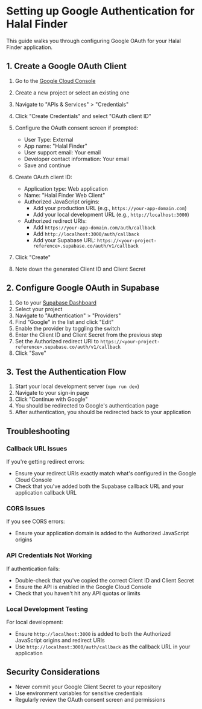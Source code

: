 # Setting up Google Authentication for Halal Finder

This guide walks you through configuring Google OAuth for your Halal Finder application.

## 1. Create a Google OAuth Client

1. Go to the [Google Cloud Console](https://console.cloud.google.com/)
2. Create a new project or select an existing one
3. Navigate to "APIs & Services" > "Credentials"
4. Click "Create Credentials" and select "OAuth client ID"
5. Configure the OAuth consent screen if prompted:
   - User Type: External
   - App name: "Halal Finder"
   - User support email: Your email
   - Developer contact information: Your email
   - Save and continue

6. Create OAuth client ID:
   - Application type: Web application
   - Name: "Halal Finder Web Client"
   - Authorized JavaScript origins: 
     - Add your production URL (e.g., `https://your-app-domain.com`)
     - Add your local development URL (e.g., `http://localhost:3000`)
   - Authorized redirect URIs:
     - Add `https://your-app-domain.com/auth/callback`
     - Add `http://localhost:3000/auth/callback` 
     - Add your Supabase URL: `https://<your-project-reference>.supabase.co/auth/v1/callback`

7. Click "Create"
8. Note down the generated Client ID and Client Secret

## 2. Configure Google OAuth in Supabase

1. Go to your [Supabase Dashboard](https://app.supabase.com/)
2. Select your project
3. Navigate to "Authentication" > "Providers"
4. Find "Google" in the list and click "Edit"
5. Enable the provider by toggling the switch
6. Enter the Client ID and Client Secret from the previous step
7. Set the Authorized redirect URI to `https://<your-project-reference>.supabase.co/auth/v1/callback`
8. Click "Save"

## 3. Test the Authentication Flow

1. Start your local development server (`npm run dev`)
2. Navigate to your sign-in page
3. Click "Continue with Google"
4. You should be redirected to Google's authentication page
5. After authentication, you should be redirected back to your application

## Troubleshooting

### Callback URL Issues

If you're getting redirect errors:
- Ensure your redirect URIs exactly match what's configured in the Google Cloud Console
- Check that you've added both the Supabase callback URL and your application callback URL

### CORS Issues

If you see CORS errors:
- Ensure your application domain is added to the Authorized JavaScript origins

### API Credentials Not Working

If authentication fails:
- Double-check that you've copied the correct Client ID and Client Secret
- Ensure the API is enabled in the Google Cloud Console
- Check that you haven't hit any API quotas or limits

### Local Development Testing

For local development:
- Ensure `http://localhost:3000` is added to both the Authorized JavaScript origins and redirect URIs
- Use `http://localhost:3000/auth/callback` as the callback URL in your application

## Security Considerations

- Never commit your Google Client Secret to your repository
- Use environment variables for sensitive credentials
- Regularly review the OAuth consent screen and permissions 
